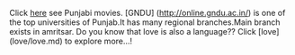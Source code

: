 Click [here](https://www.youtube.com/results?search_query=punjabi+movies) see Punjabi movies.
[GNDU] (http://online.gndu.ac.in/) is one of the top universities of Punjab.It has many regional branches.Main branch exists in amritsar.
Do you know that love is also a language?? Click [love] (love/love.md) to explore more...!
